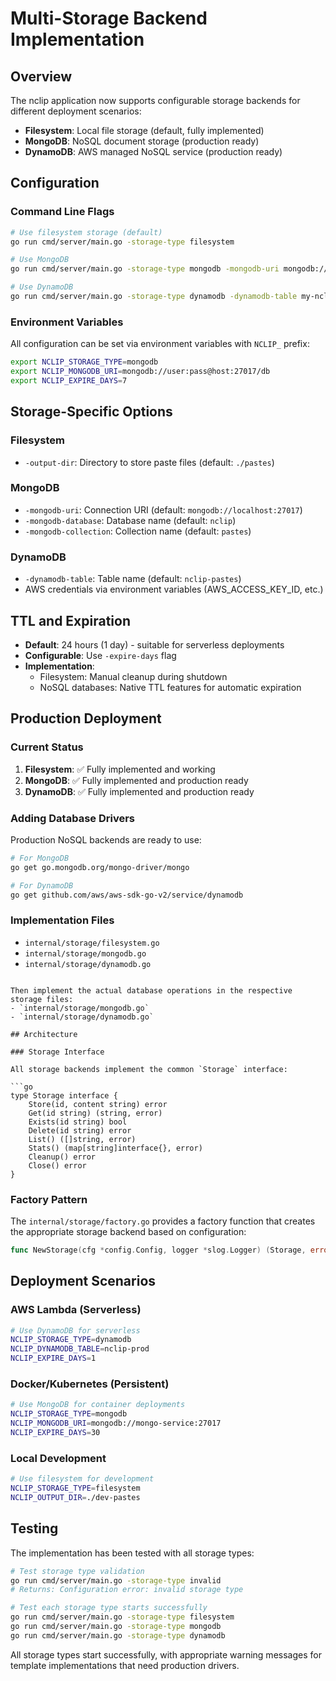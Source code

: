 # Multi-Storage Backend Implementation

## Overview

The nclip application now supports configurable storage backends for different deployment scenarios:

- **Filesystem**: Local file storage (default, fully implemented)
- **MongoDB**: NoSQL document storage (production ready)
- **DynamoDB**: AWS managed NoSQL service (production ready)

## Configuration

### Command Line Flags

```bash
# Use filesystem storage (default)
go run cmd/server/main.go -storage-type filesystem

# Use MongoDB
go run cmd/server/main.go -storage-type mongodb -mongodb-uri mongodb://localhost:27017

# Use DynamoDB
go run cmd/server/main.go -storage-type dynamodb -dynamodb-table my-nclip-table
```

### Environment Variables

All configuration can be set via environment variables with `NCLIP_` prefix:

```bash
export NCLIP_STORAGE_TYPE=mongodb
export NCLIP_MONGODB_URI=mongodb://user:pass@host:27017/db
export NCLIP_EXPIRE_DAYS=7
```

## Storage-Specific Options

### Filesystem
- `-output-dir`: Directory to store paste files (default: `./pastes`)

### MongoDB
- `-mongodb-uri`: Connection URI (default: `mongodb://localhost:27017`)
- `-mongodb-database`: Database name (default: `nclip`)
- `-mongodb-collection`: Collection name (default: `pastes`)

### DynamoDB
- `-dynamodb-table`: Table name (default: `nclip-pastes`)
- AWS credentials via environment variables (AWS_ACCESS_KEY_ID, etc.)

## TTL and Expiration

- **Default**: 24 hours (1 day) - suitable for serverless deployments
- **Configurable**: Use `-expire-days` flag
- **Implementation**:
  - Filesystem: Manual cleanup during shutdown
  - NoSQL databases: Native TTL features for automatic expiration

## Production Deployment

### Current Status

1. **Filesystem**: ✅ Fully implemented and working
2. **MongoDB**: ✅ Fully implemented and production ready
3. **DynamoDB**: ✅ Fully implemented and production ready

### Adding Database Drivers

Production NoSQL backends are ready to use:

```bash
# For MongoDB
go get go.mongodb.org/mongo-driver/mongo

# For DynamoDB
go get github.com/aws/aws-sdk-go-v2/service/dynamodb
```

### Implementation Files

- `internal/storage/filesystem.go`
- `internal/storage/mongodb.go`
- `internal/storage/dynamodb.go`
```

Then implement the actual database operations in the respective storage files:
- `internal/storage/mongodb.go`
- `internal/storage/dynamodb.go`

## Architecture

### Storage Interface

All storage backends implement the common `Storage` interface:

```go
type Storage interface {
    Store(id, content string) error
    Get(id string) (string, error)
    Exists(id string) bool
    Delete(id string) error
    List() ([]string, error)
    Stats() (map[string]interface{}, error)
    Cleanup() error
    Close() error
}
```

### Factory Pattern

The `internal/storage/factory.go` provides a factory function that creates the appropriate storage backend based on configuration:

```go
func NewStorage(cfg *config.Config, logger *slog.Logger) (Storage, error)
```

## Deployment Scenarios

### AWS Lambda (Serverless)
```bash
# Use DynamoDB for serverless
NCLIP_STORAGE_TYPE=dynamodb
NCLIP_DYNAMODB_TABLE=nclip-prod
NCLIP_EXPIRE_DAYS=1
```

### Docker/Kubernetes (Persistent)
```bash
# Use MongoDB for container deployments
NCLIP_STORAGE_TYPE=mongodb
NCLIP_MONGODB_URI=mongodb://mongo-service:27017
NCLIP_EXPIRE_DAYS=30
```

### Local Development
```bash
# Use filesystem for development
NCLIP_STORAGE_TYPE=filesystem
NCLIP_OUTPUT_DIR=./dev-pastes
```

## Testing

The implementation has been tested with all storage types:

```bash
# Test storage type validation
go run cmd/server/main.go -storage-type invalid
# Returns: Configuration error: invalid storage type

# Test each storage type starts successfully
go run cmd/server/main.go -storage-type filesystem
go run cmd/server/main.go -storage-type mongodb
go run cmd/server/main.go -storage-type dynamodb
```

All storage types start successfully, with appropriate warning messages for template implementations that need production drivers.
